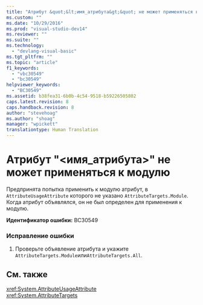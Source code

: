 ```yaml
---
title: "Атрибут &quot;&lt;имя_атрибута&gt;&quot; не может применяться к модулю | Microsoft Docs"
ms.custom: ""
ms.date: "10/29/2016"
ms.prod: "visual-studio-dev14"
ms.reviewer: ""
ms.suite: ""
ms.technology: 
  - "devlang-visual-basic"
ms.tgt_pltfrm: ""
ms.topic: "article"
f1_keywords: 
  - "vbc30549"
  - "bc30549"
helpviewer_keywords: 
  - "BC30549"
ms.assetid: b38fea31-6b0b-4c54-9518-b59226505802
caps.latest.revision: 8
caps.handback.revision: 8
author: "stevehoag"
ms.author: "shoag"
manager: "wpickett"
translationtype: Human Translation
---
```

# Атрибут &quot;&lt;имя_атрибута&gt;&quot; не может применяться к модулю
Предпринята попытка применить к модулю атрибут, в `AttributeUsageAttribute` которого не указано `AttributeTargets.Module`. Когда атрибут объявлялся, он не был определен для применения к модулю.  
  
 **Идентификатор ошибки:** BC30549  
  
### Исправление ошибки  
  
1.  Проверьте объявление атрибута и укажите `AttributeTargets.Module`или`AttributeTargets.All`.  
  
## См. также  
 <xref:System.AttributeUsageAttribute>   
 <xref:System.AttributeTargets>